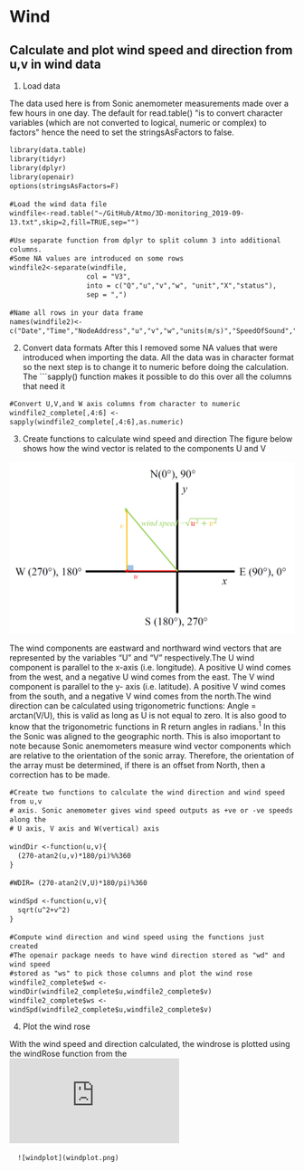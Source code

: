 # Wind 
## Calculate and plot wind speed and direction from u,v in wind data 

1. Load data 

The data used here is from Sonic anemometer measurements made over a few hours in one day. The default for read.table() "is to convert character variables (which are not converted to logical, numeric or complex) to factors" hence the need to set the stringsAsFactors to false. 
 ````
library(data.table)
library(tidyr)
library(dplyr)
library(openair)
options(stringsAsFactors=F)

#Load the wind data file 
windfile<-read.table("~/GitHub/Atmo/3D-monitoring_2019-09-13.txt",skip=2,fill=TRUE,sep="")

#Use separate function from dplyr to split column 3 into additional columns. 
#Some NA values are introduced on some rows
windfile2<-separate(windfile,
                    col = "V3",
                    into = c("Q","u","v","w", "unit","X","status"),
                    sep = ",")

#Name all rows in your data frame 
names(windfile2)<-c("Date","Time","NodeAddress","u","v","w","units(m/s)","SpeedOfSound","SonicTemp")
````
2. Convert data formats
After this I removed some NA values that were introduced when importing the data. All the data was in character format so the next step is to change it to numeric before doing the calculation. The ```sapply() function makes it possible to do this over all the columns that need it 

````
#Convert U,V,and W axis columns from character to numeric 
windfile2_complete[,4:6] <- sapply(windfile2_complete[,4:6],as.numeric)
````

3. Create functions to calculate wind speed and direction
The figure below shows how the wind vector is related to the components U and V

![windspeed-diagram](windspeed-diagram.png)

The wind components are eastward and northward wind vectors that are represented by the variables “U” and “V” respectively.The U wind component is parallel to the x-axis (i.e. longitude). A positive U wind comes from the west, and a negative U wind comes from the east. The V wind component is parallel to the y- axis (i.e. latitude). A positive V wind comes from the south, and a negative V wind comes from the north.The wind direction can be calculated using trigonometric functions: Angle = arctan(V/U), this is valid as long as U is not equal to zero. It is also good to know that the trigonometric functions in R return angles in radians.<sup>1</sup>
In this the Sonic was aligned to the geographic north. This is also imoportant to note because Sonic anemometers measure wind vector components which are relative to the orientation of the sonic array. Therefore, the orientation of the array must be determined, if there is an offset from North, then a correction has to be made. 

````
#Create two functions to calculate the wind direction and wind speed from u,v 
# axis. Sonic anemometer gives wind speed outputs as +ve or -ve speeds along the
# U axis, V axis and W(vertical) axis 

windDir <-function(u,v){
  (270-atan2(u,v)*180/pi)%%360 
}

#WDIR= (270-atan2(V,U)*180/pi)%360

windSpd <-function(u,v){
  sqrt(u^2+v^2)
}

#Compute wind direction and wind speed using the functions just created
#The openair package needs to have wind direction stored as "wd" and wind speed
#stored as "ws" to pick those columns and plot the wind rose
windfile2_complete$wd <-windDir(windfile2_complete$u,windfile2_complete$v)
windfile2_complete$ws <-windSpd(windfile2_complete$u,windfile2_complete$v)

````
4. Plot the wind rose 

With the wind speed and direction calculated, the windrose is plotted using the windRose function from the 
![openair package](https://cran.rproject.org/web/packages/openair/index.html)

      ![windplot](windplot.png)
